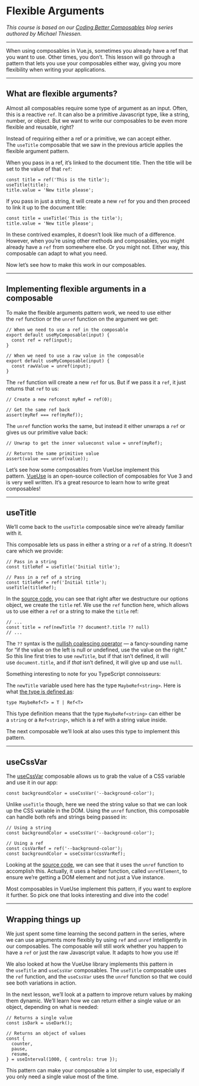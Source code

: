 Flexible Arguments
==================

_This course is based on our [Coding Better Composables](https://www.vuemastery.com/blog/coding-better-composables-1-of-5) blog series authored by Michael Thiessen._

* * *

When using composables in Vue.js, sometimes you already have a ref that you want to use. Other times, you don’t. This lesson will go through a pattern that lets you use your composables either way, giving you more flexibility when writing your applications.

* * *

What are flexible arguments?
----------------------------

Almost all composables require some type of argument as an input. Often, this is a reactive `ref`. It can also be a primitive Javascript type, like a string, number, or object. But we want to write our composables to be even more flexible and reusable, right?

Instead of requiring either a ref _or_ a primitive, we can accept either. The `useTitle` composable that we saw in the previous article applies the flexible argument pattern.

When you pass in a ref, it’s linked to the document title. Then the title will be set to the value of that `ref`:

    const title = ref('This is the title');
    useTitle(title);
    title.value = 'New title please';
    
    

If you pass in just a string, it will create a new `ref` for you and then proceed to link it up to the document title:

    const title = useTitle('This is the title');
    title.value = 'New title please';
    

In these contrived examples, it doesn’t look like much of a difference. However, when you’re using other methods and composables, you might already have a `ref` from somewhere else. Or you might not. Either way, this composable can adapt to what you need.

Now let’s see how to make this work in our composables.

* * *

**Implementing flexible arguments in a composable**
---------------------------------------------------

To make the flexible arguments pattern work, we need to use either the `ref` function or the `unref` function on the argument we get:

    // When we need to use a ref in the composable
    export default useMyComposable(input) {
      const ref = ref(input);
    }
    
    // When we need to use a raw value in the composable
    export default useMyComposable(input) {
      const rawValue = unref(input);
    }
    

The `ref` function will create a new `ref` for us. But if we pass it a `ref`, it just returns that `ref` to us:

    // Create a new refconst myRef = ref(0);
    
    // Get the same ref back
    assert(myRef === ref(myRef));
    
    

The `unref` function works the same, but instead it either unwraps a `ref` or gives us our primitive value back:

    // Unwrap to get the inner valueconst value = unref(myRef);
    
    // Returns the same primitive value
    assert(value === unref(value));
    
    

Let’s see how some composables from VueUse implement this pattern. [VueUse](https://vueuse.org/) is an open-source collection of composables for Vue 3 and is very well written. It’s a great resource to learn how to write great composables!

* * *

**useTitle**
------------

We’ll come back to the `useTitle` composable since we’re already familiar with it.

This composable lets us pass in either a string or a `ref` of a string. It doesn’t care which we provide:

    // Pass in a string
    const titleRef = useTitle('Initial title');
    
    // Pass in a ref of a string
    const titleRef = ref('Initial title');
    useTitle(titleRef);
    
    

In the [source code](https://github.com/vueuse/vueuse/blob/e484c4f8e4320ff58da95c2d18945beb83772b72/packages/core/useTitle/index.ts#L39), you can see that right after we destructure our options object, we create the `title` ref. We use the `ref` function here, which allows us to use either a `ref` or a string to make the `title` ref:

    // ...
    const title = ref(newTitle ?? document?.title ?? null)
    // ...
    

The `??` syntax is the [nullish coalescing operator](https://developer.mozilla.org/en-US/docs/Web/JavaScript/Reference/Operators/Nullish_coalescing_operator) — a fancy-sounding name for “if the value on the left is null or undefined, use the value on the right.” So this line first tries to use `newTitle`, but if that isn’t defined, it will use `document.title`, and if _that_ isn’t defined, it will give up and use `null`.

Something interesting to note for you TypeScript connoisseurs:

The `newTitle` variable used here has the type `MaybeRef<string>`. Here is what [the type is defined as](https://github.com/vueuse/vueuse/blob/f65707876e1d93211c44414c2a30dc90b1178d68/packages/shared/utils/types.ts#L15):

    type MaybeRef<T> = T | Ref<T>
    
    

This type definition means that the type `MaybeRef<string>` can either be a `string` or a `Ref<string>`, which is a ref with a string value inside.

The next composable we’ll look at also uses this type to implement this pattern.

* * *

**useCssVar**
-------------

The [useCssVar](https://vueuse.org/core/usecssvar) composable allows us to grab the value of a CSS variable and use it in our app:

    const backgroundColor = useCssVar('--background-color');
    

Unlike `useTitle` though, here we need the string value so that we can look up the CSS variable in the DOM. Using the `unref` function, this composable can handle both refs and strings being passed in:

    // Using a string
    const backgroundColor = useCssVar('--background-color');
    
    // Using a ref
    const cssVarRef = ref('--background-color');
    const backgroundColor = useCssVar(cssVarRef);
    
    

Looking at the [source code](https://github.com/vueuse/vueuse/blob/e484c4f8e4320ff58da95c2d18945beb83772b72/packages/core/useCssVar/index.ts#L22), we can see that it uses the `unref` function to accomplish this. Actually, it uses a helper function, called `unrefElement`, to ensure we’re getting a DOM element and not just a Vue instance.

Most composables in VueUse implement this pattern, if you want to explore it further. So pick one that looks interesting and dive into the code!

* * *

**Wrapping things up**
----------------------

We just spent some time learning the second pattern in the series, where we can use arguments more flexibly by using `ref` and `unref` intelligently in our composables. The composable will still work whether you happen to have a `ref` or just the raw Javascript value. It adapts to how you use it!

We also looked at how the VueUse library implements this pattern in the `useTitle` and `useCssVar` composables. The `useTitle` composable uses the `ref` function, and the `useCssVar` uses the `unref` function so that we could see both variations in action.

In the next lesson, we’ll look at a pattern to improve return values by making them dynamic. We’ll learn how we can return either a single value or an object, depending on what is needed:

    // Returns a single value
    const isDark = useDark();
    
    // Returns an object of values
    const {
      counter,
      pause,
      resume,
    } = useInterval(1000, { controls: true });
    
    

This pattern can make your composable a lot simpler to use, especially if you only need a single value most of the time.
